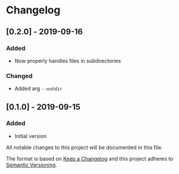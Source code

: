 # Changelog

## [0.2.0] - 2019-09-16
### Added
- Now properly handles files in subdirectories
### Changed
- Added arg `--outdir`

## [0.1.0] - 2019-09-15
### Added
- Initial version


All notable changes to this project will be documented in this file.

The format is based on [Keep a Changelog](http://keepachangelog.com/en/1.0.0/)
and this project adheres to [Semantic Versioning](http://semver.org/spec/v2.0.0.html).
